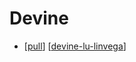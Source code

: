 # Devine

- [[pull]] [[devine-lu-linvega]]


[//begin]: # "Autogenerated link references for markdown compatibility"
[pull]: pull "Pull"
[devine-lu-linvega]: devine-lu-linvega "Devine Lu Linvega"
[//end]: # "Autogenerated link references"